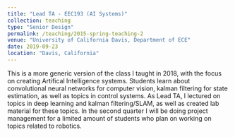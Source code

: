 ```yaml
---
title: "Lead TA - EEC193 (AI Systems)"
collection: teaching
type: "Senior Design"
permalink: /teaching/2015-spring-teaching-2
venue: "University of California Davis, Department of ECE"
date: 2019-09-23
location: "Davis, California"
---
```


This is a more generic version of the class I taught in 2018, with the focus on creating Artifical Intelligence systems. Students learn about convolutional neural networks for computer vision, kalman filtering for state estimation, as well as topics in control systems. As Lead TA, I lectured on topics in deep learning and kalman filtering/SLAM, as well as created lab material for these topics. In the second quarter I will be doing project management for a limited amount of students who plan on working on topics related to robotics.
